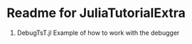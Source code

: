 Readme for JuliaTutorialExtra
=============================

1. DebugTsT.jl  Example of how to work with the debugger

